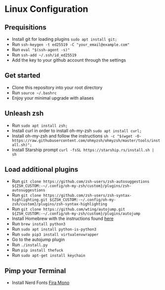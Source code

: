# Linux Configuration

## Prequisitions

- Install git for loading plugins `sudo apt install git;`
- Run `ssh-keygen -t ed25519 -C "your_email@example.com"`
- Run `eval "$(ssh-agent -s)"`
- Run `ssh-add ~/.ssh/id_ed25519`
- Add the key to your github account through the settings

## Get started

- Clone this repository into your root directory
- Run `source ~/.bashrc`
- Enjoy your minimal upgrade with aliases

## Unleash zsh

- Run `sudo apt install zsh;`
- Install curl in order to install oh-my-zsh `sudo apt install curl;`
- Install oh-my-zsh and follow the instructions `sh -c "$(wget -O- https://raw.githubusercontent.com/ohmyzsh/ohmyzsh/master/tools/install.sh)";`
- Install Starship prompt `curl -fsSL https://starship.rs/install.sh | sh`

## Load additional plugins

- Run `git clone https://github.com/zsh-users/zsh-autosuggestions ${ZSH_CUSTOM:-~/.config/oh-my-zsh/custom}/plugins/zsh-autosuggestions`
- Run `git clone https://github.com/zsh-users/zsh-syntax-highlighting.git ${ZSH_CUSTOM:-~/.config/oh-my-zsh/custom}/plugins/zsh-syntax-highlighting`
- Run `git clone https://github.com/wting/autojump.git  ${ZSH_CUSTOM:-~/.config/oh-my-zsh/custom}/plugins/autojump`
- Install Homebrew with the instructions found [here](https://brew.sh/)
- Run `brew install python3`
- Run `sudo apt install python-is-python3`
- Run `sudo pip3 install virtualenvwrapper`
- Go to the autojump plugin
- Run `./install.py`
- Run `pip install thefuck`
- Run `sudo apt-get install keychain`

## Pimp your Terminal

- Install Nerd Fonts [Fira Mono](https://github.com/ryanoasis/nerd-fonts/releases/download/v2.3.3/FiraMono.zip)